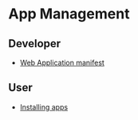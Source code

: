 # App Management

## Developer

-   [Web Application manifest](developer/application-manifest.md)

## User

-   [Installing apps](user/installing-apps.md)
